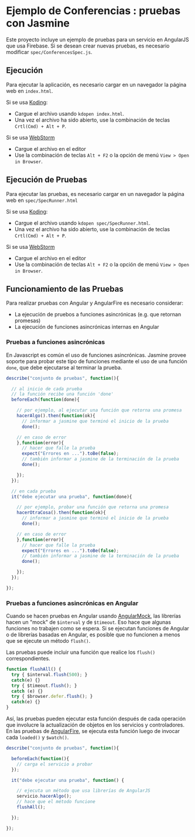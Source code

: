 # Ejemplo de Conferencias : pruebas con Jasmine

Este proyecto incluye un ejemplo de pruebas para un servicio en AngularJS que usa Firebase.
Si se desean crear nuevas pruebas, es necesario modificar `spec/ConferencesSpec.js`.

## Ejecución

Para ejecutar la aplicación, es necesario cargar en un navegador la página web en `index.html`.

Si se usa [Koding](https://koding.com/):
* Cargue el archivo usando `kdopen index.html`.
* Una vez el archivo ha sido abierto, use la combinación de teclas `Crtl(Cmd) + Alt + P`.

Si se usa [WebStorm](https://www.jetbrains.com/webstorm/)
* Cargue el archivo en el editor
* Use la combinación de teclas `Alt + F2` o la opción de menú `View > Open in Browser`.

## Ejecución de Pruebas

Para ejecutar las pruebas, es necesario cargar en un navegador la página web en `spec/SpecRunner.html`

Si se usa [Koding](https://koding.com/):
* Cargue el archivo usando `kdopen spec/SpecRunner.html`.
* Una vez el archivo ha sido abierto, use la combinación de teclas `Crtl(Cmd) + Alt + P`.

Si se usa [WebStorm](https://www.jetbrains.com/webstorm/)
* Cargue el archivo en el editor
* Use la combinación de teclas `Alt + F2` o la opción de menú `View > Open in Browser`.

## Funcionamiento de las Pruebas

Para realizar pruebas con Angular y AngularFire es necesario considerar:
* La ejecución de pruebos a funciones asincrónicas (e.g. que retornan promesas)
* La ejecución de funciones asincrónicas internas en Angular

### Pruebas a funciones asincrónicas

En Javascript es común el uso de funciones asincrónicas.
Jasmine provee soporte para probar este tipo de funciones mediante el uso de una función `done`, que debe ejecutarse al terminar la prueba.

```javascript
describe("conjunto de pruebas", function(){

  // al inicio de cada prueba
  // la función recibe una función 'done'
  beforeEach(function(done){

    // por ejemplo, al ejecutar una función que retorna una promesa
    hacerAlgo().then(function(ok){
      // informar a jasmine que terminó el inicio de la prueba
      done();

    // en caso de error
    },function(error){
      // hacer que falle la prueba
      expect("Errores en ...").toBe(false);
      // también informar a jasmine de la terminación de la prueba
      done();

    });
  });

  // en cada prueba
  it("debe ejecutar una prueba", function(done){

    // por ejemplo, probar una función que retorna una promesa
    hacerOtraCosa().then(function(ok){
      // informar a jasmine que terminó el inicio de la prueba
      done();

    // en caso de error
    },function(error){
      // hacer que falle la prueba
      expect("Errores en ...").toBe(false);
      // también informar a jasmine de la terminación de la prueba
      done();

    });
  });

});
```

### Pruebas a funciones asincrónicas en Angular

Cuando se hacen pruebas en Angular usando [AngularMock](https://docs.angularjs.org/api/ngMock), las librerías hacen un "mock" de `$interval` y de `$timeout`.
Eso hace que algunas funciones no trabajen como se espera.
Si se ejecutan funciones de Angular o de librerías basadas en Angular, es posible que no funcionen a menos que se ejecute un método `flush()`.

Las pruebas puede incluir una función que realice los `flush()` correspondientes.

```javascript
function flushAll() {
  try { $interval.flush(500); }
  catch(e) {}
  try { $timeout.flush(); }
  catch (e) {}
  try { $browser.defer.flush(); }
  catch(e) {}
}
```

Así, las pruebas pueden ejecutar esta función después de cada operación que involucre la actualización de objetos en los servicios y controladores.
En las pruebas de [AngularFire](https://github.com/firebase/angularfire/tree/master/tests/unit), se ejecuta esta función luego de invocar cada `loaded()` y `$watch()`.

```javascript
describe("conjunto de pruebas", function(){

  beforeEach(function(){
    // carga el servicio a probar
  });

  it("debe ejecutar una prueba", function() {

    // ejecuta un método que usa librerías de AngularJS
    servicio.hacerAlgo();
    // hace que el método funcione
    flushAll();

  });

});
```